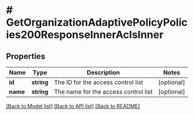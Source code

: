 # # GetOrganizationAdaptivePolicyPolicies200ResponseInnerAclsInner

## Properties

Name | Type | Description | Notes
------------ | ------------- | ------------- | -------------
**id** | **string** | The ID for the access control list | [optional]
**name** | **string** | The name for the access control list | [optional]

[[Back to Model list]](../../README.md#models) [[Back to API list]](../../README.md#endpoints) [[Back to README]](../../README.md)
